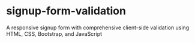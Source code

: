 # signup-form-validation
A responsive signup form with comprehensive client-side validation using HTML, CSS, Bootstrap, and JavaScript

